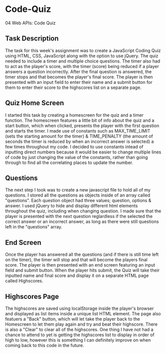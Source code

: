 # Code-Quiz
04 Web APIs: Code Quiz


## Task Description

The task for this week's assignment was to create a JavaScript Coding Quiz using HTML, CSS, JavaScript along with the option to use jQuery. The quiz needed to include a timer and multiple choice questions. The timer also had to act as the player's score, with the timer (score) being reduced if a player answers a question incorrectly. After the final question is answered, the timer stops and that becomes the player's final score. The player is then presented with an input field to enter their name and a submit button for them to enter their score to the highscores list on a separate page.

## Quiz Home Screen

I started this task by creating a homescreen for the quiz and a timer function. The homescreen features a little bit of info about the quiz and a start button, which when clicked, presents the player with the first question and starts the timer. I made use of constants such as MAX_TIME_LIMIT (sets the starting amount for the timer) & TIME_PENALTY (the amount of seconds the timer is reduced by when an incorrect answer is selected) a few times throughout my code. I decided to use constants intead of inputting direct numbers because it would be easier to change multiple lines of code by just changing the value of the constants, rather than going through to find all the correlating places to update the number.

## Questions

The next step I took was to create a new javascript file to hold all of my questions. I stored all the questions as objects inside of an array called "questions". Each question object had three values; question, options & answer. I used jQuery to hide and display different html elements throughout the quiz, including when changing question. I made sure that the player is presented with the next question reglardless if the selected the correct answer or an incorrect answer, as long as there were still questions left in the "questions" array.

## End Screen

Once the player has answered all the questions (and if there is still time left on the timer), the timer will stop and that will become the players final score. The player is then presented with an end screen featuring an input field and submit button. When the player hits submit, the Quiz will take their inputted name and final score and display it on a separate HTML page called Highscores.

## Highscores Page

The highscores are saved using localStorage inside the player's browser and displayed as list items inside a unique list HTML element. The page also featuers a "Back" button, which will let take the player back to the Homescreen to let them play again and try and beat their highscore. There is also a "Clear" to clear all of the highscores. One thing I have not had a chance to attend to yet is getting the highscores list to display in order of high to low, however this is something I can definitely improve on when coming back to this code in the future.
